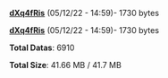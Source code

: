 [**dXq4fRis**](/data/dXq4fRis.txt) (05/12/22 - 14:59)- 1730 bytes

[**dXq4fRis**](/data/dXq4fRis.txt) (05/12/22 - 14:59)- 1730 bytes

**Total Datas**: 6910

**Total Size**: 41.66 MB / 41.7 MB